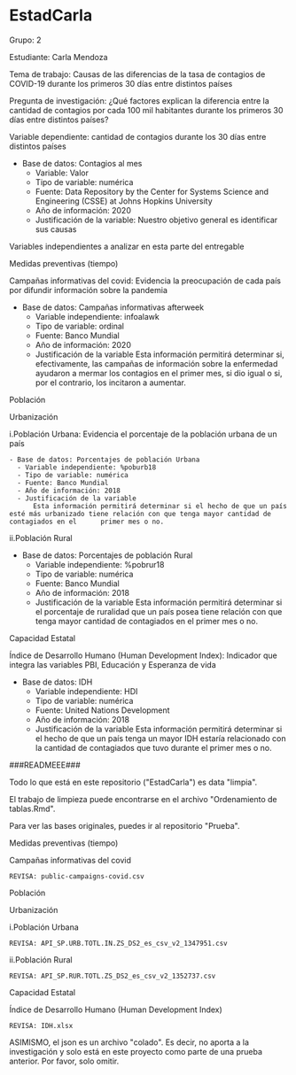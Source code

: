 # EstadCarla
Grupo: 2

Estudiante: Carla Mendoza

Tema de trabajo:
Causas de las diferencias de la tasa de contagios de COVID-19 durante los primeros 30 días entre distintos países 

Pregunta de investigación:
¿Qué factores explican la diferencia entre la cantidad de contagios por cada 100 mil habitantes durante los primeros 30 días entre distintos países?

Variable dependiente: cantidad de contagios durante los 30 días entre distintos países
- Base de datos: Contagios al mes
     - Variable: Valor
     - Tipo de variable: numérica
     - Fuente: Data Repository by the Center for Systems Science and Engineering (CSSE) at Johns Hopkins University
     - Año de información: 2020
     - Justificación de la variable: Nuestro objetivo general es identificar sus causas



Variables independientes a analizar en esta parte del entregable

Medidas preventivas (tiempo)

Campañas informativas del covid: Evidencia la preocupación de cada país por difundir información sobre la pandemia
 
   - Base de datos: Campañas informativas afterweek
     - Variable independiente: infoalawk
     - Tipo de variable: ordinal
     - Fuente: Banco Mundial
     - Año de información: 2020
     - Justificación de la variable
          Esta información permitirá determinar si, efectivamente, las campañas de información sobre la enfermedad ayudaron a mermar los contagios en el primer mes, si dio igual o si, por el contrario, los incitaron a aumentar.
 
 
Población

Urbanización
 
  i.Población Urbana: Evidencia el porcentaje de la población urbana de un país
  
    - Base de datos: Porcentajes de población Urbana
      - Variable independiente: %poburb18
      - Tipo de variable: numérica
      - Fuente: Banco Mundial
      - Año de información: 2018
      - Justificación de la variable
          Esta información permitirá determinar si el hecho de que un país esté más urbanizado tiene relación con que tenga mayor cantidad de contagiados en el      primer mes o no.
 
  ii.Población Rural
  
  - Base de datos: Porcentajes de población Rural
      - Variable independiente: %pobrur18
      - Tipo de variable: numérica
      - Fuente: Banco Mundial
      - Año de información: 2018
      - Justificación de la variable
          Esta información permitirá determinar si el porcentaje de ruralidad que un país posea tiene relación con que tenga mayor cantidad de contagiados en el primer mes o no.
  
  
Capacidad Estatal

Índice de Desarrollo Humano (Human Development Index): Indicador que integra las variables PBI, Educación y Esperanza de vida
  
  - Base de datos: IDH
      - Variable independiente: HDI
      - Tipo de variable: numérica
      - Fuente: United Nations Development
      - Año de información: 2018
      - Justificación de la variable
          Esta información permitirá determinar si el hecho de que un país tenga un mayor IDH estaría relacionado con la cantidad de contagiados que tuvo durante el primer mes o no.


 
###READMEEE###

Todo lo que está en este repositorio ("EstadCarla") es data "limpia". 

El trabajo de limpieza puede encontrarse en el archivo "Ordenamiento de tablas.Rmd".

Para ver las bases originales, puedes ir al repositorio "Prueba".

Medidas preventivas (tiempo)

Campañas informativas del covid
 
    REVISA: public-campaigns-covid.csv
    
Población

Urbanización
 
  i.Población Urbana
  
    REVISA: API_SP.URB.TOTL.IN.ZS_DS2_es_csv_v2_1347951.csv
    
 ii.Población Rural
 
    REVISA: API_SP.RUR.TOTL.ZS_DS2_es_csv_v2_1352737.csv

Capacidad Estatal

Índice de Desarrollo Humano (Human Development Index)
 
    REVISA: IDH.xlsx
    
ASIMISMO, el json es un archivo "colado". Es decir, no aporta a la investigación y solo está en este proyecto como parte de una prueba anterior. Por favor, solo omitir.

